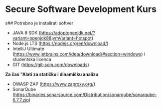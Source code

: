 # Secure Software Development Kurs

s## Potrebno je instalirati softver

* JAVA 8 SDK (https://adoptopenjdk.net/?variant=openjdk8&jvmVariant=hotspot)
* Node.js LTS (https://nodejs.org/en/download/)
* IntelliJ Ultimate (https://www.jetbrains.com/idea/download/#section=windows) i studentska licenca
* GIT (https://git-scm.com/downloads)

**Za čas "Alati za statičku i dinamičku analizu**
* OWASP ZAP (https://www.zaproxy.org/)
* SonarQube (https://binaries.sonarsource.com/Distribution/sonarqube/sonarqube-6.7.7.zip)
